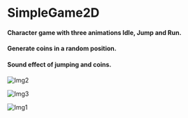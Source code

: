 # SimpleGame2D
#### Character game with three animations Idle, Jump and Run.
#### Generate coins in a random position.
#### Sound effect of jumping and coins.


![Img2](https://user-images.githubusercontent.com/60488577/205508079-372149ce-94fc-4dd2-9ea4-0eadcad259d7.png)


![Img3](https://user-images.githubusercontent.com/60488577/205508085-4785a364-6591-4d5d-bf81-104aeb4bec72.png)


![Img1](https://user-images.githubusercontent.com/60488577/205508073-20f935c4-33ef-4a35-a63f-e3c7d9aff29c.png)
